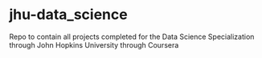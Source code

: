 # jhu-data_science
Repo to contain all projects completed for the Data Science Specialization through John Hopkins University through Coursera
